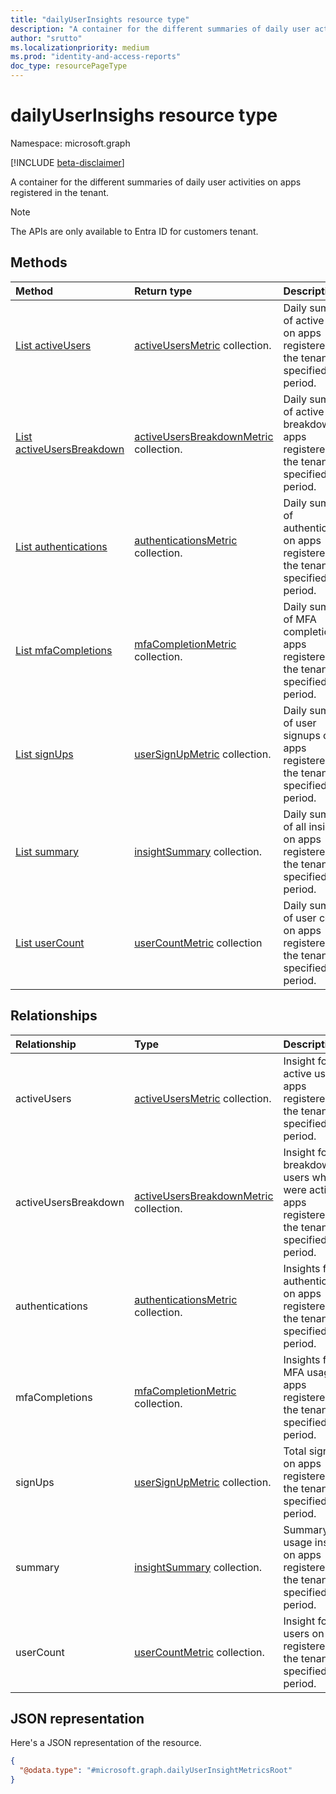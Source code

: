 ```yaml
---
title: "dailyUserInsights resource type"
description: "A container for the different summaries of daily user activities on apps registered in the tenant."
author: "srutto"
ms.localizationpriority: medium
ms.prod: "identity-and-access-reports"
doc_type: resourcePageType
---
```


# dailyUserInsighs resource type

Namespace: microsoft.graph

[!INCLUDE [beta-disclaimer](../../includes/beta-disclaimer.md)]

A container for the different summaries of daily user activities on apps registered in the tenant.
> [!NOTE]
> The APIs are only available to Entra ID for customers tenant.

## Methods
|Method|Return type|Description|
|:---|:---|:---|
|[List activeUsers](../api/dailyuserinsightmetricsroot-list-activeusers.md)|[activeUsersMetric](../resources/activeusersmetric.md) collection.|Daily summary of active users on apps registered in the tenant for specified time period.|
|[List activeUsersBreakdown](../api/dailyuserinsightmetricsroot-list-activeusersbreakdown.md)|[activeUsersBreakdownMetric](../resources/activeusersbreakdownmetric.md) collection.|Daily summary of active users breakdown on apps registered in the tenant for specified time period.|
|[List authentications](../api/dailyuserinsightmetricsroot-list-authentications.md)|[authenticationsMetric](../resources/authenticationsmetric.md) collection.|Daily summary of authentications on apps registered in the tenant for specified time period.|
|[List mfaCompletions](../api/dailyuserinsightmetricsroot-list-mfacompletions.md)|[mfaCompletionMetric](../resources/mfacompletionmetric.md) collection.|Daily summary of MFA completions on apps registered in the tenant for specified time period.|
|[List signUps](../api/dailyuserinsightmetricsroot-list-signups.md)|[userSignUpMetric](../resources/usersignupmetric.md) collection.|Daily summary of user signups on apps registered in the tenant for specified time period.|
|[List summary](../api/dailyuserinsightmetricsroot-list-summary.md)|[insightSummary](../resources/insightsummary.md) collection.|Daily summary of all insights on apps registered in the tenant for specified time period.|
|[List userCount](../api/dailyuserinsightmetricsroot-list-usercount.md)|[userCountMetric](../resources/usercountmetric.md) collection|Daily summary of user count on apps registered in the tenant for specified time period.|

## Relationships
|Relationship|Type|Description|
|:---|:---|:---|
|activeUsers|[activeUsersMetric](../resources/activeusersmetric.md) collection.|Insight for active users on apps registered in the tenant for specified time period.|
|activeUsersBreakdown|[activeUsersBreakdownMetric](../resources/activeusersbreakdownmetric.md) collection.| Insight for the breakdown of users who were active on apps registered in the tenant for specified time period.|
|authentications|[authenticationsMetric](../resources/authenticationsmetric.md) collection.|Insights for authentications on apps registered in the tenant for specified time period.|
|mfaCompletions|[mfaCompletionMetric](../resources/mfacompletionmetric.md) collection.|Insights for MFA usage on apps registered in the tenant for specified time period.|
|signUps|[userSignUpMetric](../resources/usersignupmetric.md) collection.| Total sign-ups on apps registered in the tenant for specified time period.|
|summary|[insightSummary](../resources/insightsummary.md) collection.| Summary of all usage insights on apps registered in the tenant for specified time period.|
|userCount|[userCountMetric](../resources/usercountmetric.md) collection.|Insight for total users on apps registered in the tenant for specified time period.|

## JSON representation
Here's a JSON representation of the resource.
<!-- {
  "blockType": "resource",
  "keyProperty": "id",
  "@odata.type": "microsoft.graph.dailyUserInsightMetricsRoot",
  "openType": false
}
-->
``` json
{
  "@odata.type": "#microsoft.graph.dailyUserInsightMetricsRoot"
}
```

